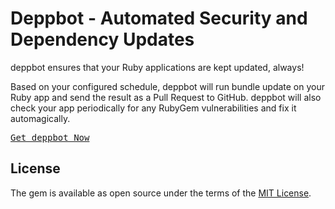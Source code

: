 # Deppbot - Automated Security and Dependency Updates

deppbot ensures that your Ruby applications are kept updated, always!

Based on your configured schedule, deppbot will run bundle update on your Ruby app and send the result as a Pull Request to GitHub.
deppbot will also check your app periodically for any RubyGem vulnerabilities and fix it automagically.

[<kbd>Get deppbot Now</kbd>](https://www.deppbot.com)

## License

The gem is available as open source under the terms of the [MIT License](http://opensource.org/licenses/MIT).
